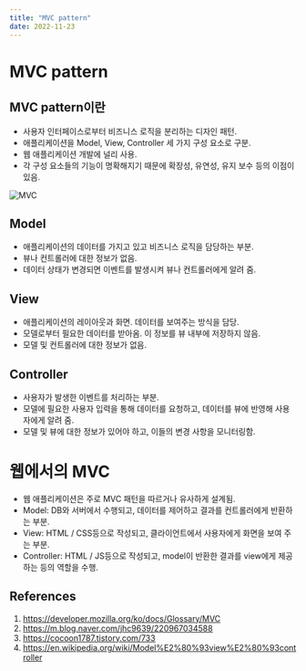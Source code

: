 ```yaml
---
title: "MVC pattern"
date: 2022-11-23
---
```


# MVC pattern

## MVC pattern이란

- 사용자 인터페이스로부터 비즈니스 로직을 분리하는 디자인 패턴.
- 애플리케이션을 Model, View, Controller 세 가지 구성 요소로 구분.
- 웹 애플리케이션 개발에 널리 사용.
- 각 구성 요소들의 기능이 명확해지기 때문에 확장성, 유연성, 유지 보수 등의 이점이 있음.

![MVC](https://upload.wikimedia.org/wikipedia/commons/thumb/a/a0/MVC-Process.svg/800px-MVC-Process.svg.png)

## Model

- 애플리케이션의 데이터를 가지고 있고 비즈니스 로직을 담당하는 부분.
- 뷰나 컨트롤러에 대한 정보가 없음.
- 데이터 상태가 변경되면 이벤트를 발생시켜 뷰나 컨트롤러에게 알려 줌.

## View

- 애플리케이션의 레이아웃과 화면. 데이터를 보여주는 방식을 담당.
- 모델로부터 필요한 데이터를 받아옴. 이 정보를 뷰 내부에 저장하지 않음.
- 모델 및 컨트롤러에 대한 정보가 없음.

## Controller

- 사용자가 발생한 이벤트를 처리하는 부분.
- 모델에 필요한 사용자 입력을 통해 데이터를 요청하고, 데이터를 뷰에 반영해 사용자에게 알려 줌.
- 모델 및 뷰에 대한 정보가 있어야 하고, 이들의 변경 사항을 모니터링함.

# 웹에서의 MVC

- 웹 애플리케이션은 주로 MVC 패턴을 따르거나 유사하게 설계됨.
- Model: DB와 서버에서 수행되고, 데이터를 제어하고 결과를 컨트롤러에게 반환하는 부분.
- View: HTML / CSS등으로 작성되고, 클라이언트에서 사용자에게 화면을 보여 주는 부분.
- Controller: HTML / JS등으로 작성되고, model이 반환한 결과를 view에게 제공하는 등의 역할을 수행.

## References

1. https://developer.mozilla.org/ko/docs/Glossary/MVC
2. https://m.blog.naver.com/jhc9639/220967034588
3. https://cocoon1787.tistory.com/733
4. https://en.wikipedia.org/wiki/Model%E2%80%93view%E2%80%93controller
